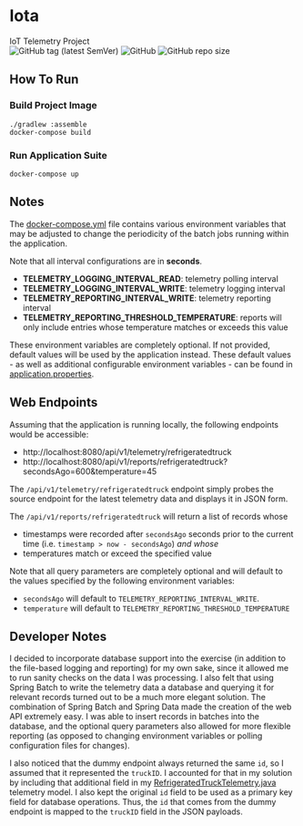 # Iota
IoT Telemetry Project \
![GitHub tag (latest SemVer)](https://img.shields.io/github/v/tag/Reclyptor/iota?color=blue&label=Release&sort=semver&style=plastic)
![GitHub](https://img.shields.io/github/license/Reclyptor/iota?color=red&label=License&style=plastic)
![GitHub repo size](https://img.shields.io/github/repo-size/Reclyptor/iota?color=green&label=Size&style=plastic)

## How To Run
### Build Project Image
`./gradlew :assemble` \
`docker-compose build`

### Run Application Suite
`docker-compose up`

## Notes
The [docker-compose.yml](https://github.com/Reclyptor/Iota/blob/master/docker-compose.yml) file contains various environment variables that may be adjusted to change the periodicity of the batch jobs running within the application.

Note that all interval configurations are in <b>seconds</b>.

- <b>TELEMETRY_LOGGING_INTERVAL_READ</b>: telemetry polling interval
- <b>TELEMETRY_LOGGING_INTERVAL_WRITE</b>: telemetry logging interval
- <b>TELEMETRY_REPORTING_INTERVAL_WRITE</b>: telemetry reporting interval
- <b>TELEMETRY_REPORTING_THRESHOLD_TEMPERATURE</b>: reports will only include entries whose temperature matches or exceeds this value

These environment variables are completely optional. If not provided, default values will be used by the application instead. These default values - as well as additional configurable environment variables - can be found in [application.properties](https://github.com/Reclyptor/Iota/blob/master/src/main/resources/application.properties).

## Web Endpoints
Assuming that the application is running locally, the following endpoints would be accessible:

- http://localhost:8080/api/v1/telemetry/refrigeratedtruck
- http://localhost:8080/api/v1/reports/refrigeratedtruck?secondsAgo=600&temperature=45

The `/api/v1/telemetry/refrigeratedtruck` endpoint simply probes the source endpoint for the latest telemetry data and displays it in JSON form.

The `/api/v1/reports/refrigeratedtruck` will return a list of records whose
- timestamps were recorded after `secondsAgo` seconds prior to the current time (i.e. `timestamp > now - secondsAgo`) <i>and whose</i>
- temperatures match or exceed the specified value

Note that all query parameters are completely optional and will default to the values specified by the following environment variables:
- `secondsAgo` will default to `TELEMETRY_REPORTING_INTERVAL_WRITE`.
- `temperature` will default to `TELEMETRY_REPORTING_THRESHOLD_TEMPERATURE`

## Developer Notes
I decided to incorporate database support into the exercise (in addition to the file-based logging and reporting) for my own sake, since it allowed me to run sanity checks on the data I was processing.
I also felt that using Spring Batch to write the telemetry data a database and querying it for relevant records turned out to be a much more elegant solution.
The combination of Spring Batch and Spring Data made the creation of the web API extremely easy. I was able to insert records in batches into the database, and the optional query parameters also allowed for more flexible reporting (as opposed to changing environment variables or polling configuration files for changes).

I also noticed that the dummy endpoint always returned the same `id`, so I assumed that it represented the `truckID`. I accounted for that in my solution by including that additional field in my [RefrigeratedTruckTelemetry.java](https://github.com/Reclyptor/Iota/blob/master/src/main/java/com/walmart/iota/model/RefrigeratedTruckTelemetry.java) telemetry model. I also kept the original `id` field to be used as a primary key field for database operations. Thus, the `id` that comes from the dummy endpoint is mapped to the `truckID` field in the JSON payloads.